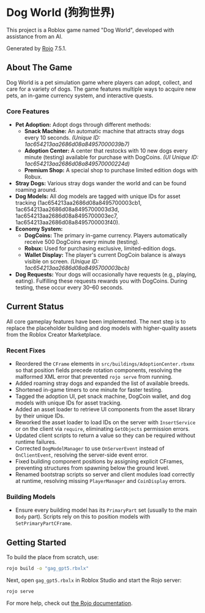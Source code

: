 # Dog World (狗狗世界)

This project is a Roblox game named "Dog World", developed with assistance from an AI.

Generated by [Rojo](https://github.com/rojo-rbx/rojo) 7.5.1.

## About The Game

Dog World is a pet simulation game where players can adopt, collect, and care for a variety of dogs. The game features multiple ways to acquire new pets, an in-game currency system, and interactive quests.

### Core Features

- **Pet Adoption:** Adopt dogs through different methods:
  - **Snack Machine:** An automatic machine that attracts stray dogs every 10 seconds. *(Unique ID: 1ac654213aa2686d08a84957000039b7)*
  - **Adoption Center:** A center that restocks with 10 new dogs every minute (testing) available for purchase with DogCoins. *(UI Unique ID: 1ac654213aa2686d08a849570000224d)*
  - **Premium Shop:** A special shop to purchase limited edition dogs with Robux.
- **Stray Dogs:** Various stray dogs wander the world and can be found roaming around.
- **Dog Models:** All dog models are tagged with unique IDs for asset tracking (1ac654213aa2686d08a8495700003cb1, 1ac654213aa2686d08a8495700003d3d, 1ac654213aa2686d08a8495700003ec7, 1ac654213aa2686d08a8495700003f40).
- **Economy System:**
  - **DogCoins:** The primary in-game currency. Players automatically receive 500 DogCoins every minute (testing).
  - **Robux:** Used for purchasing exclusive, limited-edition dogs.
  - **Wallet Display:** The player's current DogCoin balance is always visible on screen. *(Unique ID: 1ac654213aa2686d08a8495700003bcb)*
- **Dog Requests:** Your dogs will occasionally have requests (e.g., playing, eating). Fulfilling these requests rewards you with DogCoins. During testing, these occur every 30–60 seconds.

## Current Status

All core gameplay features have been implemented. The next step is to replace the placeholder building and dog models with higher-quality assets from the Roblox Creator Marketplace.

### Recent Fixes

- Reordered the `CFrame` elements in `src/buildings/AdoptionCenter.rbxmx` so that position fields precede rotation components, resolving the malformed XML error that prevented `rojo serve` from running.
- Added roaming stray dogs and expanded the list of available breeds.
- Shortened in-game timers to one minute for faster testing.
- Tagged the adoption UI, pet snack machine, DogCoin wallet, and dog models with unique IDs for asset tracking.
- Added an asset loader to retrieve UI components from the asset library by their unique IDs.
- Reworked the asset loader to load IDs on the server with `InsertService` or on the client via `require`, eliminating `GetObjects` permission errors.
- Updated client scripts to return a value so they can be required without runtime failures.
- Corrected `DogModelManager` to use `OnServerEvent` instead of `OnClientEvent`, resolving the server-side event error.
- Fixed building component positions by assigning explicit CFrames, preventing structures from spawning below the ground level.
- Renamed bootstrap scripts so server and client modules load correctly at runtime, resolving missing `PlayerManager` and `CoinDisplay` errors.

### Building Models

- Ensure every building model has its `PrimaryPart` set (usually to the main `Body` part). Scripts rely on this to position models with `SetPrimaryPartCFrame`.

## Getting Started
To build the place from scratch, use:

```bash
rojo build -o "gag_gpt5.rbxlx"
```

Next, open `gag_gpt5.rbxlx` in Roblox Studio and start the Rojo server:

```bash
rojo serve
```

For more help, check out [the Rojo documentation](https://rojo.space/docs).


